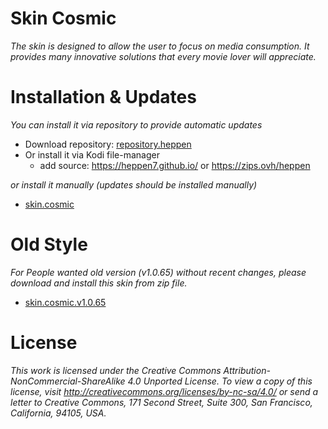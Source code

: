 # Skin Cosmic

_The skin is designed to allow the user to focus on media consumption. It provides many innovative solutions that every movie lover will appreciate._

# Installation & Updates

_You can install it via repository to provide automatic updates_

- Download repository: [repository.heppen](https://github.com/heppen7/repository.heppen/raw/main/repository.heppen.zip)
- Or install it via Kodi file-manager
  - add source: https://heppen7.github.io/ or https://zips.ovh/heppen

_or install it manually (updates should be installed manually)_

- [skin.cosmic](https://github.com/heppen7/skin.cosmic/archive/refs/heads/master.zip)

# Old Style

_For People wanted old version (v1.0.65) without recent changes, please download and install this skin from zip file._
- [skin.cosmic.v1.0.65](https://github.com/heppen7/skin.cosmic/archive/d13e47c4bd531c5ba4eb2f37a73a3737e6102eb1.zip)

# License

_This work is licensed under the Creative Commons Attribution-NonCommercial-ShareAlike 4.0 Unported License.
To view a copy of this license, visit http://creativecommons.org/licenses/by-nc-sa/4.0/
or send a letter to Creative Commons, 171 Second Street, Suite 300, San Francisco, California, 94105, USA._
